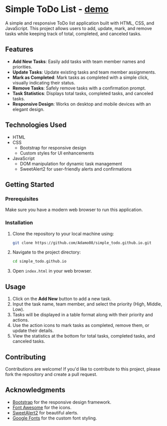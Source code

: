 # Simple ToDo List - [**demo**](https://adamo08.github.io/simple_todo.gihub.io/)

A simple and responsive ToDo list application built with HTML, CSS, and JavaScript. This project allows users to add, update, mark, and remove tasks while keeping track of total, completed, and canceled tasks.

## Features

- **Add New Tasks**: Easily add tasks with team member names and priorities.
- **Update Tasks**: Update existing tasks and team member assignments.
- **Mark as Completed**: Mark tasks as completed with a simple click, visually indicating their status.
- **Remove Tasks**: Safely remove tasks with a confirmation prompt.
- **Task Statistics**: Displays total tasks, completed tasks, and canceled tasks.
- **Responsive Design**: Works on desktop and mobile devices with an elegant design.

## Technologies Used

- HTML
- CSS
  - Bootstrap for responsive design
  - Custom styles for UI enhancements
- JavaScript
  - DOM manipulation for dynamic task management
  - SweetAlert2 for user-friendly alerts and confirmations

## Getting Started

### Prerequisites

Make sure you have a modern web browser to run this application.

### Installation

1. Clone the repository to your local machine using:

   ```bash
   git clone https://github.com/Adamo08/simple_todo.github.io.git
   ```

2. Navigate to the project directory:

   ```bash
   cd simple_todo.github.io
   ```

3. Open `index.html` in your web browser.

## Usage

1. Click on the **Add New** button to add a new task.
2. Input the task name, team member, and select the priority (High, Middle, Low).
3. Tasks will be displayed in a table format along with their priority and actions.
4. Use the action icons to mark tasks as completed, remove them, or update their details.
5. View the statistics at the bottom for total tasks, completed tasks, and canceled tasks.

## Contributing

Contributions are welcome! If you'd like to contribute to this project, please fork the repository and create a pull request.


## Acknowledgments

- [Bootstrap](https://getbootstrap.com/) for the responsive design framework.
- [Font Awesome](https://fontawesome.com/) for the icons.
- [SweetAlert2](https://sweetalert2.github.io/) for beautiful alerts.
- [Google Fonts](https://fonts.googleapis.com/) for the custom font styling.
